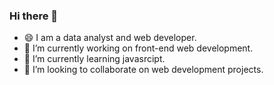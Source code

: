 ### Hi there 👋
- 😄 I am a data analyst and web developer.
- 🔭 I’m currently working on front-end web development.
- 🌱 I’m currently learning javasrcipt.
- 👯 I’m looking to collaborate on web development projects.

<!--
**lancecrazydata/lancecrazydata** is a ✨ _special_ ✨ repository because its `README.md` (this file) appears on your GitHub profile.

Here are some ideas to get you started:

- 🔭 I’m currently working on front-end web development.
- 🌱 I’m currently learning javasrcipt.
- 👯 I’m looking to collaborate on web development projects.
- 🤔 I’m looking for help with
- 💬 Ask me about ...
- 📫 How to reach me: ...
- 😄 Pronouns: ...
- ⚡ Fun fact: ...
-->
